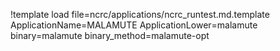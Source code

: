 !template load file=ncrc/applications/ncrc_runtest.md.template ApplicationName=MALAMUTE ApplicationLower=malamute binary=malamute binary_method=malamute-opt
